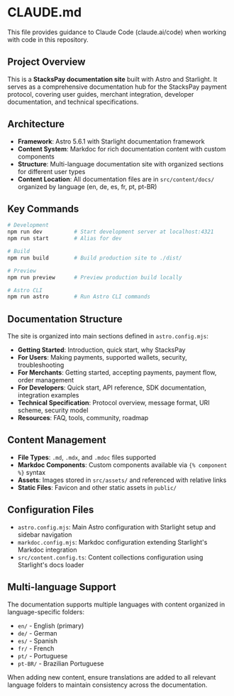 # CLAUDE.md

This file provides guidance to Claude Code (claude.ai/code) when working with code in this repository.

## Project Overview

This is a **StacksPay documentation site** built with Astro and Starlight. It serves as a comprehensive documentation hub for the StacksPay payment protocol, covering user guides, merchant integration, developer documentation, and technical specifications.

## Architecture

- **Framework**: Astro 5.6.1 with Starlight documentation framework
- **Content System**: Markdoc for rich documentation content with custom components
- **Structure**: Multi-language documentation site with organized sections for different user types
- **Content Location**: All documentation files are in `src/content/docs/` organized by language (en, de, es, fr, pt, pt-BR)

## Key Commands

```bash
# Development
npm run dev          # Start development server at localhost:4321
npm run start        # Alias for dev

# Build
npm run build        # Build production site to ./dist/

# Preview
npm run preview      # Preview production build locally

# Astro CLI
npm run astro        # Run Astro CLI commands
```

## Documentation Structure

The site is organized into main sections defined in `astro.config.mjs`:

- **Getting Started**: Introduction, quick start, why StacksPay
- **For Users**: Making payments, supported wallets, security, troubleshooting
- **For Merchants**: Getting started, accepting payments, payment flow, order management
- **For Developers**: Quick start, API reference, SDK documentation, integration examples
- **Technical Specification**: Protocol overview, message format, URI scheme, security model
- **Resources**: FAQ, tools, community, roadmap

## Content Management

- **File Types**: `.md`, `.mdx`, and `.mdoc` files supported
- **Markdoc Components**: Custom components available via `{% component %}` syntax
- **Assets**: Images stored in `src/assets/` and referenced with relative links
- **Static Files**: Favicon and other static assets in `public/`

## Configuration Files

- `astro.config.mjs`: Main Astro configuration with Starlight setup and sidebar navigation
- `markdoc.config.mjs`: Markdoc configuration extending Starlight's Markdoc integration
- `src/content.config.ts`: Content collections configuration using Starlight's docs loader

## Multi-language Support

The documentation supports multiple languages with content organized in language-specific folders:
- `en/` - English (primary)
- `de/` - German
- `es/` - Spanish  
- `fr/` - French
- `pt/` - Portuguese
- `pt-BR/` - Brazilian Portuguese

When adding new content, ensure translations are added to all relevant language folders to maintain consistency across the documentation.